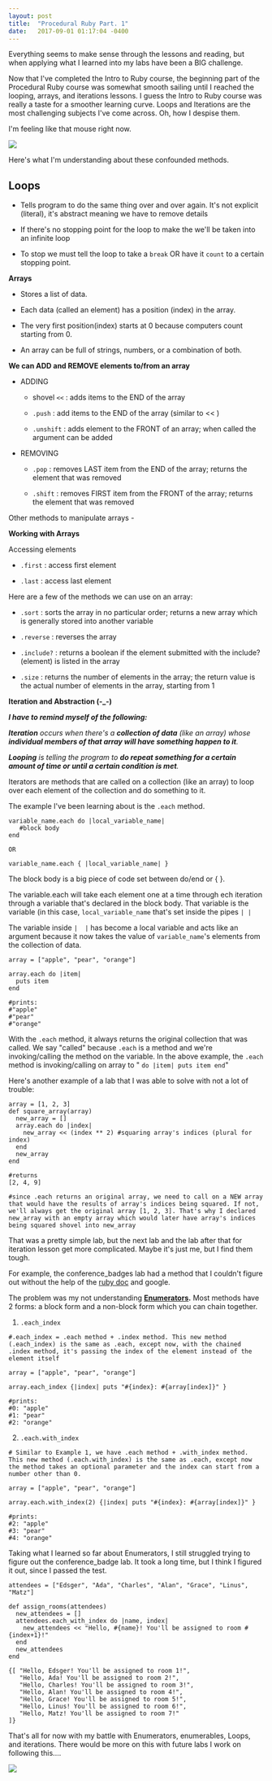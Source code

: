 ```yaml
---
layout: post
title:  "Procedural Ruby Part. 1"
date:   2017-09-01 01:17:04 -0400
---
```



Everything seems to make sense through the lessons and reading, but when applying what I learned into my labs have been a BIG challenge.

Now that I've completed the Intro to Ruby course, the beginning part of the Procedural Ruby course was somewhat smooth sailing until I reached the looping, arrays, and iterations lessons. I guess the Intro to Ruby course was really a taste for a smoother learning curve. Loops and Iterations are the most challenging subjects I've come across. Oh, how I despise them.

I'm feeling like that mouse right now.

![](http://i.imgur.com/YRFyVhy.gif)

Here's what I'm understanding about these confounded methods.


## **Loops**

* Tells program to do the same thing over and over again. It's not explicit (literal), it's abstract meaning we have to remove details

* If there's no stopping point for the loop to make the we'll be taken into an infinite loop

* To stop we must tell the loop to take a ```break``` OR have it ```count``` to a certain stopping point.


**Arrays**

* Stores a list of data.

* Each data (called an element) has a position (index) in the array.

* The very first position(index) starts at 0 because computers count starting from 0.

* An array can be full of strings, numbers, or a combination of both.


**We can ADD and REMOVE elements to/from an array**

* ADDING
   * shovel ```<<```  : adds items to the END of the array
   
   * ```.push``` : add items to the END of the array (similar to  << )
   
   * ```.unshift``` : adds element to the FRONT of an array; when called the argument can be added

* REMOVING
   * ```.pop``` : removes LAST item from the END of the array; returns the element that was removed
   
   * ```.shift``` : removes FIRST item from the FRONT of the array; returns the element that was removed

Other methods to manipulate arrays - []([https://docs.ruby-lang.org/en/2.0.0/Array.html#method-i-delete_at)

**Working with Arrays**

Accessing elements
   * ```.first``` : access first element
   
   * ```.last``` : access last element

Here are a few of the methods we can use on an array:

* ```.sort``` : sorts the array in no particular order; returns a new array which is generally stored into another variable

* ```.reverse``` : reverses the array

* ```.include?``` : returns a boolean if the element submitted with the include?(element) is listed in the array

* ```.size``` : returns the number of elements in the array; the return value is the actual number of elements in the array, starting from 1


**Iteration and Abstraction (-_-)**

***I have to remind myself of the following:***

***Iteration** occurs when there's a **collection of data** (like an array) whose **individual members of that array will have something happen to it**.*

***Looping** is telling the program to **do repeat something for a certain amount of time or until a certain condition is met**.*


Iterators are methods that are called on a collection (like an array) to loop over each element of the collection and do something to it.

The example I've been learning about is the ```.each``` method.

```
variable_name.each do |local_variable_name|
   #block body
end

OR

variable_name.each { |local_variable_name| }
```

The block body is a big piece of code set between do/end or { }.

The variable.each will take each element one at a time through ech iteration through a variable that's declared in the block body. That variable is the variable (in this case, ```local_variable_name``` that's set inside the pipes ```| |```

The variable inside ```|  |``` has become a local variable and acts like an argument because it now takes the value of ```variable_name```'s elements from the collection of data.

```
array = ["apple", "pear", "orange"]

array.each do |item|
  puts item
end

#prints:
#"apple"
#"pear"
#"orange"
```

With the ```.each``` method, it always returns the original collection that was called. We say "called" because ```.each``` is a method and we're invoking/calling the method on the variable. In the above example, the ```.each``` method is invoking/calling on array to " ``` do |item| puts item end ```"

Here's another example of a lab that I was able to solve with not a lot of trouble:

```
array = [1, 2, 3]
def square_array(array)
  new_array = []
  array.each do |index|
    new_array << (index ** 2) #squaring array's indices (plural for index)
  end
  new_array
end

#returns
[2, 4, 9]

#since .each returns an original array, we need to call on a NEW array that would have the results of array's indices being squared. If not, we'll always get the original array [1, 2, 3]. That's why I declared new_array with an empty array which would later have array's indices being squared shovel into new_array
```

That was a pretty simple lab, but the next lab and the lab after that for iteration lesson get more complicated. Maybe it's just me, but I find them tough.

For example, the conference_badges lab had a method that I couldn't figure out without the help of the [ruby doc](http://ruby-doc.org/core-2.1.2/Array.html#method-i-each) and google.

The problem was my not understanding **[Enumerators](http://ruby-doc.org/core-2.4.1/Enumerator.html#M000303).** Most methods have 2 forms: a block form and a non-block form which you can chain together.

1. ```.each_index```

```
#.each_index = .each method + .index method. This new method (.each_index) is the same as .each, except now, with the chained .index method, it's passing the index of the element instead of the element itself

array = ["apple", "pear", "orange"]

array.each_index {|index| puts "#{index}: #{array[index]}" }

#prints:
#0: "apple"
#1: "pear"
#2: "orange"
```

2. ```.each.with_index```

```
# Similar to Example 1, we have .each method + .with_index method. This new method (.each.with_index) is the same as .each, except now the method takes an optional parameter and the index can start from a number other than 0.

array = ["apple", "pear", "orange"]

array.each.with_index(2) {|index| puts "#{index}: #{array[index]}" }

#prints:
#2: "apple"
#3: "pear"
#4: "orange"
```

Taking what I learned so far about Enumerators, I still struggled trying to figure out the conference_badge lab. It took a long time, but I think I figured it out, since I passed the test.

```
attendees = ["Edsger", "Ada", "Charles", "Alan", "Grace", "Linus", "Matz"]

def assign_rooms(attendees)
  new_attendees = []
  attendees.each_with_index do |name, index|
    new_attendees << "Hello, #{name}! You'll be assigned to room #{index+1}!"
  end
  new_attendees
end

{[ "Hello, Edsger! You'll be assigned to room 1!",
   "Hello, Ada! You'll be assigned to room 2!",
   "Hello, Charles! You'll be assigned to room 3!",
   "Hello, Alan! You'll be assigned to room 4!",
   "Hello, Grace! You'll be assigned to room 5!",
   "Hello, Linus! You'll be assigned to room 6!",
   "Hello, Matz! You'll be assigned to room 7!"
]}
```


That's all for now with my battle with Enumerators, enumerables, Loops, and iterations. There would be more on this with future labs I work on following this....

![](http://i.imgur.com/d29Chjj.jpg)
